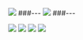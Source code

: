 [![](http://github-profile-summary-cards.vercel.app/api/cards/profile-details?username=BelusKirill&theme=2077)](https://github.com/BelusKirill/github-profile-summary-cards)
###---
![](http://github-profile-summary-cards.vercel.app/api/cards/repos-per-language?username=vn7n24fzkq&theme=2077)
###---

[![](https://raw.githubusercontent.com/BelusKirill/github-profile-summary-cards-example/master/profile-summary-card-output/vue/1-repos-per-language.svg)](https://github.com/BelusKirill/github-profile-summary-cards) [![](https://raw.githubusercontent.com/BelusKirill/github-profile-summary-cards-example/master/profile-summary-card-output/vue/2-most-commit-language.svg)](https://github.com/BelusKirill/github-profile-summary-cards)
[![](https://raw.githubusercontent.com/BelusKirill/github-profile-summary-cards-example/master/profile-summary-card-output/vue/3-stats.svg)](https://github.com/BelusKirill/github-profile-summary-cards) [![](https://raw.githubusercontent.com/BelusKirill/github-profile-summary-cards-example/master/profile-summary-card-output/vue/4-productive-time.svg)](https://github.com/BelusKirill/github-profile-summary-cards)